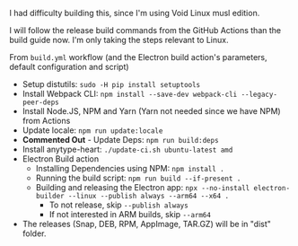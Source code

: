 I had difficulty building this, since I'm using Void Linux musl edition.

I will follow the release build commands from the GitHub Actions than the build guide now. I'm only taking the steps relevant to Linux.

From `build.yml` workflow (and the Electron build action's parameters, default configuration and script)

- Setup distutils: `sudo -H pip install setuptools`
- Install Webpack CLI: `npm install --save-dev webpack-cli --legacy-peer-deps`
- Install Node.JS, NPM and Yarn (Yarn not needed since we have NPM) from Actions
- Update locale: `npm run update:locale`
- **Commented Out** - Update Deps: `npm run build:deps`
- Install anytype-heart:  `./update-ci.sh ubuntu-latest amd`
- Electron Build action
	- Installing Dependencies using NPM: `npm install .`
	- Running the build script: `npm run build --if-present .`
	- Building and releasing the Electron app: `npx --no-install electron-builder --linux --publish always --arm64 --x64 .`
		- To not release, skip `--publish always`
		- If not interested in ARM builds, skip `--arm64`
- The releases (Snap, DEB, RPM, AppImage, TAR.GZ) will be in "dist" folder.